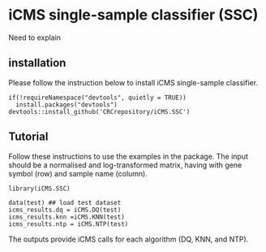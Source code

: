 # iCMS single-sample classifier (SSC)

Need to explain

## installation

Please follow the instruction below to install iCMS single-sample classifier.

```{r}
if(!requireNamespace("devtools", quietly = TRUE))
  install.packages("devtools")
devtools::install_github('CRCrepository/iCMS.SSC')
```

## Tutorial

Follow these instructions to use the examples in the package.
The input should be a normalised and log-transformed matrix, having with gene symbol (row) and sample name (column).

```{r}
library(iCMS.SSC)

data(test) ## load test dataset
icms_results.dq = iCMS.DQ(test)
icms_results.knn =iCMS.KNN(test)
icms_results.ntp = iCMS.NTP(test)

```
The outputs provide iCMS calls for each algorithm (DQ, KNN, and NTP). 

